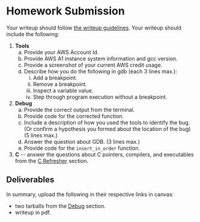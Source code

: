 # Homework Submission

Your writeup should follow [the writeup guidelines](../writeup_guidelines). Your writeup should include the following:

<style type="text/css">
    ol { list-style-type: decimal; }
    ol ol { list-style-type: lower-alpha; }
    ol ol ol { list-style-type: lower-roman; }
</style>

1. **Tools**
    1. Provide your AWS Account Id.
    2. Provide AWS A1 instance system information and gcc version. 
    3. Provide a screenshot of your current AWS credit usage.
    4. Describe how you do the following in gdb (each 3 lines max.):
        1. Add a breakpoint.
        2. Remove a breakpoint.
        3. Inspect a variable value.
        4. Step through program execution without a breakpoint.
2. **Debug**
    1. Provide the correct output from the terminal.
    2. Provide code for the corrected function.
    3. Include a description of how you used the tools to identify the bug. (Or confirm a hypothesis you formed about the location of the bug) (5 lines max.)
    4. Answer the question about GDB. (3 lines max.)
    5. Provide code for the `insert_in_order` function.
3. **C** -- answer the questions about C pointers, compilers, and executables from the [C Refresher](c_refresher) section.

## Deliverables
In summary, upload the following in their respective links in canvas:
  - two tarballs from the [Debug](debug_app) section.
  - writeup in pdf.
